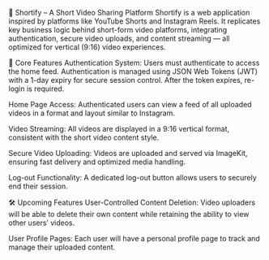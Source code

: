 🎥 Shortify – A Short Video Sharing Platform
Shortify is a web application inspired by platforms like YouTube Shorts and Instagram Reels. It replicates key business logic behind short-form video platforms, integrating authentication, secure video uploads, and content streaming — all optimized for vertical (9:16) video experiences.

🔐 Core Features
Authentication System:
Users must authenticate to access the home feed. Authentication is managed using JSON Web Tokens (JWT) with a 1-day expiry for secure session control. After the token expires, re-login is required.

Home Page Access:
Authenticated users can view a feed of all uploaded videos in a format and layout similar to Instagram.

Video Streaming:
All videos are displayed in a 9:16 vertical format, consistent with the short video content style.

Secure Video Uploading:
Videos are uploaded and served via ImageKit, ensuring fast delivery and optimized media handling.

Log-out Functionality:
A dedicated log-out button allows users to securely end their session.

🛠️ Upcoming Features
User-Controlled Content Deletion:
Video uploaders will be able to delete their own content while retaining the ability to view other users’ videos.

User Profile Pages:
Each user will have a personal profile page to track and manage their uploaded content.
